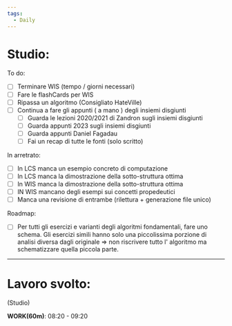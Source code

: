 ```yaml
---
tags:
  - Daily
---
```


# Studio:

To do: 

- [ ] Terminare WIS (tempo / giorni necessari)
- [ ] Fare le flashCards per WIS
- [ ] Ripassa un algoritmo (Consigliato HateVille)
- [ ] Continua a fare gli appunti ( a mano ) degli insiemi disgiunti
	- [ ] Guarda le lezioni 2020/2021 di Zandron sugli insiemi disgiunti
	- [ ] Guarda appunti 2023 sugli insiemi disgiunti
	- [ ] Guarda appunti Daniel Fagadau
	- [ ] Fai un recap di tutte le fonti (solo scritto)

In arretrato:

- [ ] In LCS manca un esempio concreto di computazione
- [ ] In LCS manca la dimostrazione della sotto-struttura ottima
- [ ] In WIS manca la dimostrazione della sotto-struttura ottima 
- [ ] IN WIS mancano degli esempi sui concetti propedeutici
- [ ] Manca una revisione di entrambe (rilettura + generazione file unico)

Roadmap:

- [ ] Per tutti gli esercizi e varianti degli algoritmi fondamentali, fare uno schema. Gli esercizi simili hanno solo una piccolissima porzione di analisi diversa dagli originale => non riscrivere tutto l' algoritmo ma schematizzare quella piccola parte. 
***

# Lavoro svolto:

(Studio)



**WORK(60m)**: 08:20 - 09:20